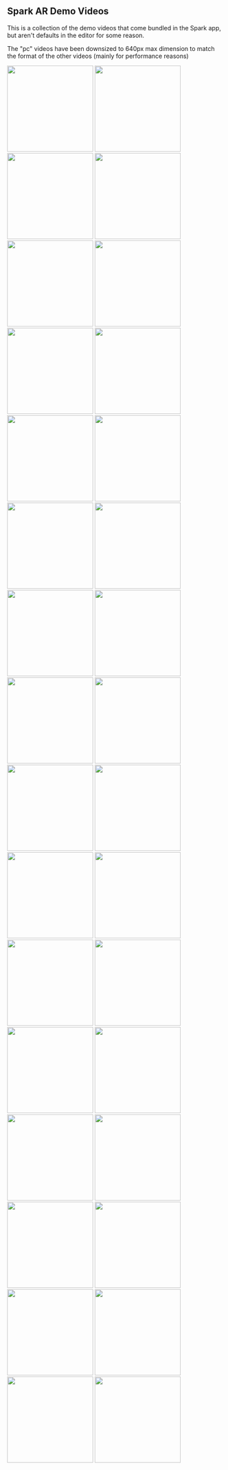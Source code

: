 ## Spark AR Demo Videos

This is a collection of the demo videos that come bundled in the Spark app, but aren't defaults in the editor for some reason.

The "pc" videos have been downsized to 640px max dimension to match the format of the other videos (mainly for performance reasons)

<a href='Abby-640.webm'><img width='200' src='./screenshots/Abby-640.webm.jpg'/></a>
<a href='Ambika-640.webm'><img width='200' src='./screenshots/Ambika-640.webm.jpg'/></a>
<a href='Dolapo-640.webm'><img width='200' src='./screenshots/Dolapo-640.webm.jpg'/></a>
<a href='Ebony-640.webm'><img width='200' src='./screenshots/Ebony-640.webm.jpg'/></a>
<a href='Mehdi-640.webm'><img width='200' src='./screenshots/Mehdi-640.webm.jpg'/></a>
<a href='Munjeet-640.webm'><img width='200' src='./screenshots/Munjeet-640.webm.jpg'/></a>
<a href='Tienchai-640.webm'><img width='200' src='./screenshots/Tienchai-640.webm.jpg'/></a>
<a href='afternoon-light-640.webm'><img width='200' src='./screenshots/afternoon-light-640.webm.jpg'/></a>
<a href='brixton-640.webm'><img width='200' src='./screenshots/brixton-640.webm.jpg'/></a>
<a href='coffee-time-640.webm'><img width='200' src='./screenshots/coffee-time-640.webm.jpg'/></a>
<a href='pc-afternoon-light-640.webm'><img width='200' src='./screenshots/pc-afternoon-light-640.webm.jpg'/></a>
<a href='pc-brixton-640.webm'><img width='200' src='./screenshots/pc-brixton-640.webm.jpg'/></a>
<a href='pc-coffee-time-640.webm'><img width='200' src='./screenshots/pc-coffee-time-640.webm.jpg'/></a>
<a href='pc-ivan-640.webm'><img width='200' src='./screenshots/pc-ivan-640.webm.jpg'/></a>
<a href='pc-karen-busy-640.webm'><img width='200' src='./screenshots/pc-karen-busy-640.webm.jpg'/></a>
<a href='pc-karen-flat-640.webm'><img width='200' src='./screenshots/pc-karen-flat-640.webm.jpg'/></a>
<a href='pc-karen-sitting-640.webm'><img width='200' src='./screenshots/pc-karen-sitting-640.webm.jpg'/></a>
<a href='pc-kwad-640.webm'><img width='200' src='./screenshots/pc-kwad-640.webm.jpg'/></a>
<a href='pc-petra-640.webm'><img width='200' src='./screenshots/pc-petra-640.webm.jpg'/></a>
<a href='pc-playing-pool-640.webm'><img width='200' src='./screenshots/pc-playing-pool-640.webm.jpg'/></a>
<a href='pc-raisah-simulator-640.webm'><img width='200' src='./screenshots/pc-raisah-simulator-640.webm.jpg'/></a>
<a href='pc-ritxy-640.webm'><img width='200' src='./screenshots/pc-ritxy-640.webm.jpg'/></a>
<a href='pc-tara-reading-640.webm'><img width='200' src='./screenshots/pc-tara-reading-640.webm.jpg'/></a>
<a href='pc-world-indoors-640.webm'><img width='200' src='./screenshots/pc-world-indoors-640.webm.jpg'/></a>
<a href='pc-world-park1-640.webm'><img width='200' src='./screenshots/pc-world-park1-640.webm.jpg'/></a>
<a href='pc-world-park2-640.webm'><img width='200' src='./screenshots/pc-world-park2-640.webm.jpg'/></a>
<a href='pc-yi-simulator-640.webm'><img width='200' src='./screenshots/pc-yi-simulator-640.webm.jpg'/></a>
<a href='playing-pool-640.webm'><img width='200' src='./screenshots/playing-pool-640.webm.jpg'/></a>
<a href='raisah-simulator-640.webm'><img width='200' src='./screenshots/raisah-simulator-640.webm.jpg'/></a>
<a href='ritxy-640.webm'><img width='200' src='./screenshots/ritxy-640.webm.jpg'/></a>
<a href='tara-reading-640.webm'><img width='200' src='./screenshots/tara-reading-640.webm.jpg'/></a>
<a href='yi-simulator-640.webm'><img width='200' src='./screenshots/yi-simulator-640.webm.jpg'/></a>
